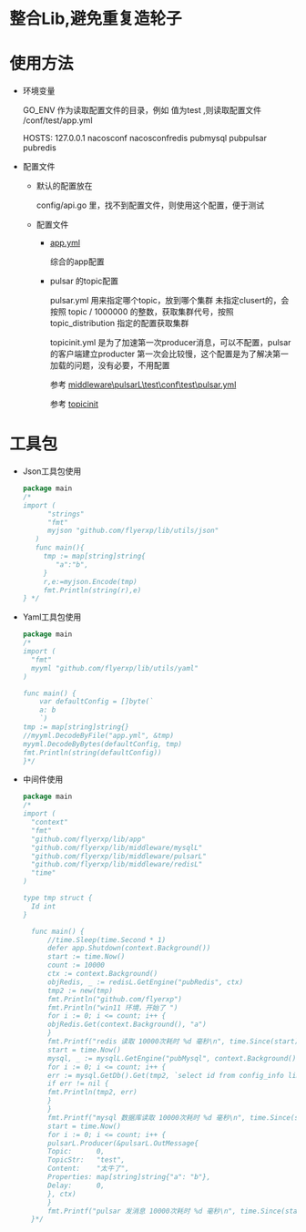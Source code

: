 # 整合Lib,避免重复造轮子

使用方法
===
* 环境变量

  GO_ENV 作为读取配置文件的目录，例如 值为test ,则读取配置文件 /conf/test/app.yml

  HOSTS:  127.0.0.1 nacosconf nacosconfredis pubmysql pubpulsar pubredis

* 配置文件
    * 默认的配置放在

      config/api.go 里，找不到配置文件，则使用这个配置，便于测试
    * 配置文件
        * [app.yml](https://github.com/flyerxp/lib/blob/main/config/test/conf/test/app.yml)

          综合的app配置
        * pulsar 的topic配置

          pulsar.yml 用来指定哪个topic，放到哪个集群 未指定clusert的，会按照 topic / 1000000 的整数，获取集群代号，按照topic_distribution 指定的配置获取集群

          topicinit.yml 是为了加速第一次producer消息，可以不配置，pulsar 的客户端建立producter 第一次会比较慢，这个配置是为了解决第一加载的问题，没有必要，不用配置

          参考 [middleware\pulsarL\test\conf\test\pulsar.yml](https://github.com/flyerxp/lib/blob/main/middleware/pulsarL/test/conf/test/pulsar.yml)
          
          参考 [topicinit](https://github.com/flyerxp/lib/blob/main/middleware/pulsarL/test/conf/test/topicinit.yml)

工具包
===
* Json工具包使用
  ```Go
  package main
  /*
  import (
        "strings"	     
        "fmt"
        myjson "github.com/flyerxp/lib/utils/json"
     )
     func main(){
       tmp := map[string]string{
          "a":"b",
       }
       r,e:=myjson.Encode(tmp)
       fmt.Println(string(r),e)
  } */
  ```
* Yaml工具包使用

  ```Go
  package main
  /*
  import (
    "fmt"
    myyml "github.com/flyerxp/lib/utils/yaml"
  )  

  func main() {
      var defaultConfig = []byte(`
      a: b
      `)
  tmp := map[string]string{}
  //myyml.DecodeByFile("app.yml", &tmp)
  myyml.DecodeByBytes(defaultConfig, tmp)
  fmt.Println(string(defaultConfig))
  }*/
  ```

* 中间件使用

    ```Go
    package main
    /*
    import (
      "context"
      "fmt"
      "github.com/flyerxp/lib/app"
      "github.com/flyerxp/lib/middleware/mysqlL"
      "github.com/flyerxp/lib/middleware/pulsarL"
      "github.com/flyerxp/lib/middleware/redisL"
      "time"
    )
    
    type tmp struct {
      Id int
    }
    
      func main() {
          //time.Sleep(time.Second * 1)
          defer app.Shutdown(context.Background())
          start := time.Now()
          count := 10000
          ctx := context.Background()
          objRedis, _ := redisL.GetEngine("pubRedis", ctx)
          tmp2 := new(tmp)
          fmt.Println("github.com/flyerxp")
          fmt.Println("win11 环境，开始了 ")
          for i := 0; i <= count; i++ {
          objRedis.Get(context.Background(), "a")
          }
          fmt.Printf("redis 读取 10000次耗时 %d 毫秒\n", time.Since(start).Milliseconds())
          start = time.Now()
          mysql, _ := mysqlL.GetEngine("pubMysql", context.Background())
          for i := 0; i <= count; i++ {
          err := mysql.GetDb().Get(tmp2, `select id from config_info limit 1`)
          if err != nil {
          fmt.Println(tmp2, err)
          }
          }
          fmt.Printf("mysql 数据库读取 10000次耗时 %d 毫秒\n", time.Since(start).Milliseconds())
          start = time.Now()
          for i := 0; i <= count; i++ {
          pulsarL.Producer(&pulsarL.OutMessage{
          Topic:      0,
          TopicStr:   "test",
          Content:    "太牛了",
          Properties: map[string]string{"a": "b"},
          Delay:      0,
          }, ctx)
          }
          fmt.Printf("pulsar 发消息 10000次耗时 %d 毫秒\n", time.Since(start).Milliseconds())
      }*/

    ```
  






